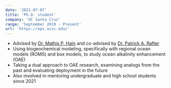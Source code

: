 ```yaml
---
date: '2021-07-07'
title: 'Ph.D. student'
company: 'UC Santa Cruz'
range: 'September 2019 - Present'
url: 'https://eps.ucsc.edu/'
---
```


- Advised by [Dr. Mathis P. Hain](https://scholar.google.com/citations?user=3_YgMA0AAAAJ&hl=en) and co-advised by [Dr. Patrick A. Rafter](https://www.prafter.com/)
- Using biogeochemical modeling, specifically with regional ocean models (ROMS) and box models, to study ocean alkalinity enhancement (OAE)
- Taking a dual approach to OAE research, examining analogs from the past and evaluating deployment in the future
- Also involved in mentoring undergraduate and high school students since 2021

